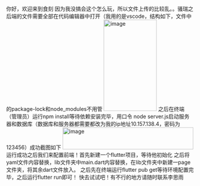 你好，欢迎来到食刻
因为我没搞会这个怎么玩，所以文件上传的比较乱。。骚瑞之
后端的文件需要全部在代码编辑器中打开（我用的是vscode，结构如下，文件中的package-lock和node_modules不用管
<img width="142" height="245" alt="image" src="https://github.com/user-attachments/assets/43a0e616-3cb6-4230-b945-b2405e901dce" />
之后在终端（管理员）运行npm install等待依赖安装完毕，用口令 node server.js启动服务器和数据库（数据库和服务器都需要都改为我的ip地址10.157.138.4，密码为123456）成功截图如下
<img width="350" height="59" alt="image" src="https://github.com/user-attachments/assets/b3b07bcf-8495-4382-be75-44739e263c4a" />
运行成功之后我们来配置前端！首先新建一个flutter项目，等待他初始化
之后将yaml文件内容替换，lib文件夹中main.dart内容替换，在lib文件夹中新建一page文件夹，将其余dart文件放入。
之后先在终端运行flutter pub get等待环境配置完毕，之后运行flutter run即可！
快去试试吧！有不行的地方请随时联系李思雨
